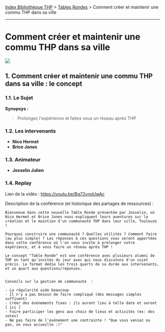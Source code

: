 [Index Bibliothèque THP](https://github.com/TheHackingProject/bibliotheque-THP/wiki) > [Tables Rondes](https://github.com/TheHackingProject/bibliotheque-THP/wiki/tables_rondes.md) > Comment créer et maintenir une commu THP dans sa ville

___

# Comment créer et maintenir une commu THP dans sa ville

![](https://picsum.photos/1024/400)


## 1. Comment créer et maintenir une commu THP dans sa ville : le concept

### 1.1. Le Sujet

**Synopsys :**
> Prolongez l'expérience et faites vous un réseau après THP

### 1.2. Les intervenants

- **Nico Hermet**
- **Brice Jones**

### 1.3. Animateur

- **Josselin Julien**

### 1.4. Replay

Lien de la vidéo :  https://youtu.be/Bg72vnqUwAc

Description de la conférence (et historique des partages de ressources) :

```
Bienvenue dans cette nouvelle Table Ronde présentée par Josselin, où Nico Hermet et Brice Jones nous expliquent leurs aventures sur la création et le maintien d'un communauté THP dans leur ville, Toulouse !

Pourquoi construire une communauté ? Quelles utilités ? Comment faire (au plus simple) ? Les réponses à ces questions vous seront apportées dans cette conférence où l'on vous invite à prolonger votre expérience, et à vous faire un réseau après THP !

Le concept "Table Ronde" est une conférence avec plusieurs alumni de THP en tant qu'invités du jour avec qui nous discutons d'un sujet précis. Le format dédie les trois quarts de sa durée aux intervenants, et un quart aux questions/réponses. 


Conseils sur la gestion de communauté  : 

- La régularité aide beaucoup
- Il n'y a pas besoin de faire compliqué (des messages simples suffisent)
- Créer des événements fixes : ils auront lieu à telle date et seront [ ici ]
- Faire participer les gens aux choix de lieux et activités (ex: des votes)
- Ne pas faire de l'événement une contrainte ! "Que vous veniez ou pas, on vous accueille :)"
```